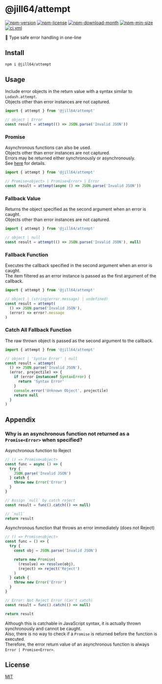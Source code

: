<!----- BEGIN GHOST DOCS HEADER ----->

# @jill64/attempt


<!----- BEGIN GHOST DOCS BADGES ----->
<a href="https://npmjs.com/package/@jill64/attempt"><img src="https://img.shields.io/npm/v/@jill64/attempt" alt="npm-version" /></a> <a href="https://npmjs.com/package/@jill64/attempt"><img src="https://img.shields.io/npm/l/@jill64/attempt" alt="npm-license" /></a> <a href="https://npmjs.com/package/@jill64/attempt"><img src="https://img.shields.io/npm/dm/@jill64/attempt" alt="npm-download-month" /></a> <a href="https://npmjs.com/package/@jill64/attempt"><img src="https://img.shields.io/bundlephobia/min/@jill64/attempt" alt="npm-min-size" /></a> <a href="https://github.com/jill64/attempt/actions/workflows/ci.yml"><img src="https://github.com/jill64/attempt/actions/workflows/ci.yml/badge.svg" alt="ci.yml" /></a>
<!----- END GHOST DOCS BADGES ----->


💠 Type safe error handling in one-line

<!----- END GHOST DOCS HEADER ----->

## Install

```sh
npm i @jill64/attempt
```

## Usage

Include error objects in the return value with a syntax similar to `Lodash.attempt`.  
Objects other than error instances are not captured.

```js
import { attempt } from '@jill64/attempt'

// object | Error
const result = attempt(() => JSON.parse('Invalid JSON'))
```

### Promise

Asynchronous functions can also be used.  
Objects other than error instances are not captured.  
Errors may be returned either synchronously or asynchronously.  
See [here](##-Appendix) for details.

```js
import { attempt } from '@jill64/attempt'

// Promise<object> | Promise<Error> | Error
const result = attempt(async () => JSON.parse('Invalid JSON'))
```

### Fallback Value

Returns the object specified as the second argument when an error is caught.  
Objects other than error instances are not captured.

```js
import { attempt } from '@jill64/attempt'

// object | null
const result = attempt(() => JSON.parse('Invalid JSON'), null)
```

### Fallback Function

Executes the callback specified in the second argument when an error is caught.  
The item filtered as an error instance is passed as the first argument of the callback.

```js
import { attempt } from '@jill64/attempt'

// object | (string(error.message) | undefined)
const result = attempt(
  () => JSON.parse('Invalid JSON'),
  (error) => error?.message
)
```

### Catch All Fallback Function

The raw thrown object is passed as the second argument to the callback.

```js
import { attempt } from '@jill64/attempt'

// object | 'Syntax Error' | null
const result = attempt(
  () => JSON.parse('Invalid JSON'),
  (error, projectile) => {
    if (error instanceof SyntaxError) {
      return 'Syntax Error'
    }
    console.error('Unknown Object', projectile)
    return null
  }
)
```

## Appendix

### Why is an asynchronous function not returned as a `Promise<Error>` when specified?

Asynchronous function to Reject

```js
// () => Promise<object>
const func = async () => {
  try {
    JSON.parse('Invalid JSON')
  } catch {
    throw new Error('Error')
  }
}

// Assign `null` by catch reject
const result = func().catch(() => null)

// `null`
return result
```

Asynchronous function that throws an error immediately (does not Reject)

```js
// () => Promise<object>
const func = () => {
  try {
    const obj = JSON.parse('Invalid JSON')

    return new Promise(
      (resolve) => resolve(obj),
      (reject) => reject('Reject')
    )
  } catch {
    throw new Error('Error')
  }
}

// Error: Not Reject Error (Can't catch)
const result = func().catch(() => null)

return result
```

Although this is catchable in JavaScript syntax, it is actually thrown synchronously and cannot be caught.  
Also, there is no way to check if a `Promise` is returned before the function is executed.  
Therefore, the error return value of an asynchronous function is always `Error | Promise<Error>`.

<!----- BEGIN GHOST DOCS FOOTER ----->

## License

[MIT](LICENSE)

<!----- END GHOST DOCS FOOTER ----->
